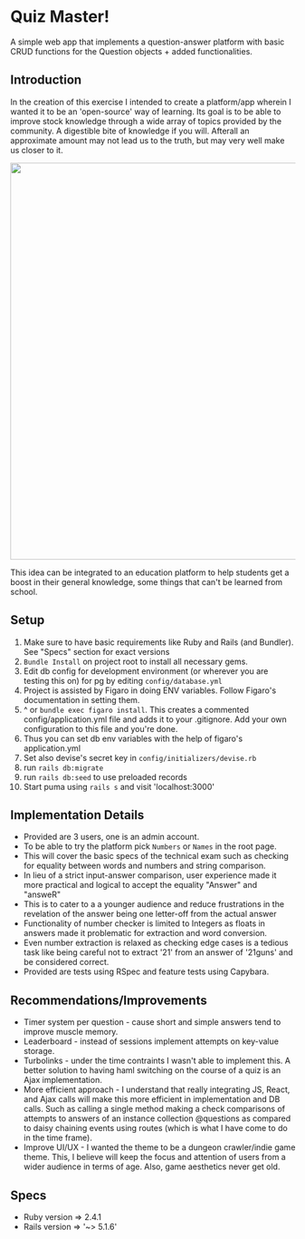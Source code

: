# Quiz Master!
A simple web app that implements a question-answer platform with basic CRUD functions for the Question objects + added functionalities.

## Introduction
  In the creation of this exercise I intended to create a platform/app wherein I wanted it to be an 'open-source' way of learning. Its goal is to be able to improve stock knowledge through a wide array of topics provided by the community. A digestible bite of knowledge if you will. Afterall an approximate amount may not lead us to the truth, but may very well make us closer to it.

<img src="https://i.pinimg.com/originals/5a/01/29/5a0129d23531e5562d3a3f07daa074b6.jpg" height="700">

This idea can be integrated to an education platform to help students get a boost in their general knowledge, some things that can't be learned from school.

## Setup
1. Make sure to have basic requirements like Ruby and Rails (and Bundler). See "Specs" section for exact versions
2. `Bundle Install` on project root to install all necessary gems.
3. Edit db config for development environment (or wherever you are testing this on) for pg by editing `config/database.yml`
4. Project is assisted by Figaro in doing ENV variables. Follow Figaro's documentation in setting them.
5. ^ or  `bundle exec figaro install`. This creates a commented config/application.yml file and adds it to your .gitignore. Add your own configuration to this file and you're done.
6. Thus you can set db env variables with the help of figaro's application.yml
7. Set also devise's secret key in `config/initializers/devise.rb`
8. run `rails db:migrate`
9. run `rails db:seed` to use preloaded records
10. Start puma using `rails s` and visit 'localhost:3000'

## Implementation Details
* Provided are 3 users, one is an admin account.
* To be able to try the platform pick `Numbers` or `Names` in the root page.
* This will cover the basic specs of the technical exam such as checking for equality between words and numbers and string comparison.
* In lieu of a strict input-answer comparison, user experience made it more practical and logical to accept the equality "Answer" and "answeR"
* This is to cater to a a younger audience and reduce frustrations in the revelation of the answer being one letter-off from the actual answer
* Functionality of number checker is limited to Integers as floats in answers made it problematic for extraction and word conversion.
* Even number extraction is relaxed as checking edge cases is a tedious task like being careful not to extract '21' from an answer of '21guns' and be considered correct.
* Provided are tests using RSpec and feature tests using Capybara.

## Recommendations/Improvements
* Timer system per question - cause short and simple answers tend to improve muscle memory.
* Leaderboard - instead of sessions implement attempts on key-value storage.
* Turbolinks - under the time contraints I wasn't able to implement this. A better solution to having haml switching on the course of a quiz is an Ajax implementation.
* More efficient approach - I understand that really integrating JS, React, and Ajax calls will make this more efficient in implementation and DB calls. Such as calling a single method making a check comparisons of attempts to answers of an instance collection @questions as compared to daisy chaining events using routes (which is what I have come to do in the time frame).
* Improve UI/UX - I wanted the theme to be a dungeon crawler/indie game theme. This, I believe will keep the focus and attention of users from a wider audience in terms of age. Also, game aesthetics never get old.

## Specs

* Ruby version => 2.4.1
* Rails version => '~> 5.1.6'
